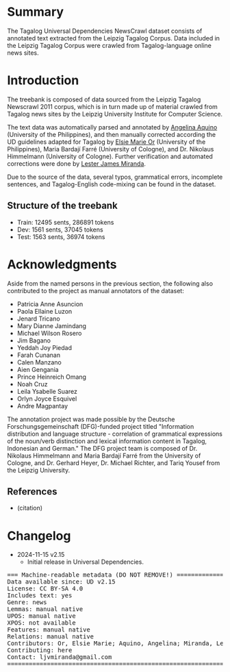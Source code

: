 # Summary

The Tagalog Universal Dependencies NewsCrawl dataset consists of annotated text extracted from the Leipzig Tagalog Corpus. 
Data included in the Leipzig Tagalog Corpus were crawled from Tagalog-language online news sites.

# Introduction

The treebank is composed of data sourced from the Leipzig Tagalog Newscrawl 2011 corpus, which is in turn made up of material crawled from Tagalog news sites by the Leipzig University Institute for Computer Science. 

The text data was automatically parsed and annotated by [Angelina Aquino](https://researchers.cdu.edu.au/en/persons/angelina-aquino) (University of the Philippines), and then manually corrected according the UD guidelines adapted for Tagalog by [Elsie Marie Or](https://www.researchgate.net/profile/Elsie-Or) (University of the Philippines), Maria Bardají Farré (University of Cologne), and Dr. Nikolaus Himmelmann (University of Cologne). 
Further verification and automated corrections were done by [Lester James Miranda](https://ljvmiranda921.github.io).

Due to the source of the data, several typos, grammatical errors, incomplete sentences, and Tagalog-English code-mixing can be found in the dataset.

## Structure of the treebank

- Train: 12495 sents, 286891 tokens
- Dev: 1561 sents, 37045 tokens
- Test: 1563 sents, 36974 tokens

# Acknowledgments

Aside from the named persons in the previous section, the following also contributed to the project as manual annotators of the dataset:

- Patricia Anne Asuncion
- Paola Ellaine Luzon
- Jenard Tricano
- Mary Dianne Jamindang
- Michael Wilson Rosero
- Jim Bagano
- Yeddah Joy Piedad
- Farah Cunanan
- Calen Manzano
- Aien Gengania
- Prince Heinreich Omang
- Noah Cruz
- Leila Ysabelle Suarez
- Orlyn Joyce Esquivel
- Andre Magpantay

The annotation project was made possible by the Deutsche Forschungsgemeinschaft (DFG)-funded project titled "Information distribution and language structure - correlation of grammatical expressions of the noun/verb distinction and lexical information content in Tagalog, Indonesian and German."
The DFG project team is composed of Dr. Nikolaus Himmelmann and Maria Bardají Farré from the University of Cologne, and Dr. Gerhard Heyer, Dr. Michael Richter, and Tariq Yousef from the Leipzig University.


## References

* (citation)


# Changelog

* 2024-11-15 v2.15
  * Initial release in Universal Dependencies.


<pre>
=== Machine-readable metadata (DO NOT REMOVE!) ================================
Data available since: UD v2.15
License: CC BY-SA 4.0
Includes text: yes
Genre: news
Lemmas: manual native
UPOS: manual native
XPOS: not available
Features: manual native
Relations: manual native
Contributors: Or, Elsie Marie; Aquino, Angelina; Miranda, Lester James
Contributing: here
Contact: ljvmiranda@gmail.com
===============================================================================
</pre>
